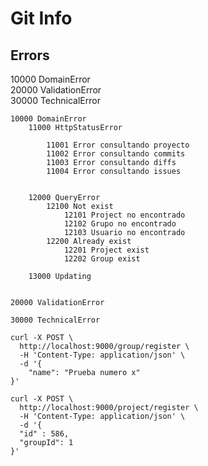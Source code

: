 # Git Info  
  
## Errors
10000 DomainError  
20000 ValidationError  
30000 TechnicalError  

    10000 DomainError
        11000 HttpStatusError  

            11001 Error consultando proyecto
            11002 Error consultando commits
            11003 Error consultando diffs
            11004 Error consultando issues

            
        12000 QueryError
            12100 Not exist
                12101 Project no encontrado
                12102 Grupo no encontrado
                12103 Usuario no encontrado
            12200 Already exist
                12201 Project exist
                12202 Group exist
                
        13000 Updating


    20000 ValidationError

    30000 TechnicalError


~~~~
curl -X POST \
  http://localhost:9000/group/register \
  -H 'Content-Type: application/json' \
  -d '{
	"name": "Prueba numero x"
}'
~~~~

~~~~
curl -X POST \
  http://localhost:9000/project/register \
  -H 'Content-Type: application/json' \
  -d '{
  "id" : 586,
  "groupId": 1
}'
~~~~
